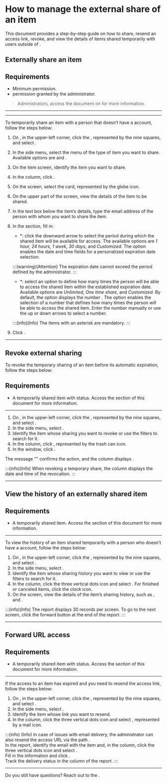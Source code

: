 # How to manage the external share of an item 

This document provides a step-by-step guide on how to share, resend an access link, revoke, and view the details of items shared temporarily with users outside of . 


## Externally share an item

## Requirements

- Minimum  permission.
-  permission granted by the administrator.

> Administrators, access the document on  for more information.
***
---
To temporarily share an item with a person that doesn’t have a  account, follow the steps below:

1. On , in the upper-left corner, click the , represented by the nine squares, and select .
2. In the side menu, select the menu of the type of item you want to share. Available options are  and .
3. On the item screen, identify the item you want to share.
4. In the  column, click .
5. On the  screen, select the  card, represented by the globe icon.
6. On the upper part of the  screen, view the details of the item to be shared.
7. In the text box below the item’s details, type the email address of the person with whom you want to share the item.
8. In the  section, fill in:

   - *: click the downward arrow to select the period during which the shared item will be available for access. The available options are *1 hour, 24 hours, 1 week, 30 days*, and *Customized*. The  option enables the date and time fields for a personalized expiration date selection.

   :::(warning)(Attention)
   The expiration date cannot exceed the period defined by the administrator.
   :::

   - *: select an option to define how many times the person will be able to access the shared item within the established expiration date. Available options are *Unlimited, One time share*, and *Customized*. By default, the  option displays the number . The  option enables the selection of a number that defines how many times the person will be able to access the shared item. Enter the number manually or use the up or down arrows to select a number.

   :::(info)(Info)
   The items with an asterisk are mandatory.
   :::

9. Click .

---

## Revoke external sharing

To revoke the temporary sharing of an item before its automatic expiration, follow the steps below:

## Requirements

- A temporarily shared item with  status. Access the  section of this document for more information.
---
1. On , in the upper-left corner, click the , represented by the nine squares, and select .
2. In the side menu, select .
3. Identify the item whose sharing you want to revoke or use the filters to search for it.
4. In the  column, click , represented by the trash can icon.
5. In the  window, click .

The message "" confirms the action, and the column  displays .

:::(info)(Info)
When revoking a temporary share, the  column displays the date and time of the revocation.
:::

---

## View the history of an externally shared item

## Requirements

- A temporarily shared item. Access the section of this document for more information.
---

To view the history of an item shared temporarily with a person who doesn’t have a  account, follow the steps below:

1. On , in the upper-left corner, click the , represented by the nine squares, and select .
2. In the side menu, select .
3. Identify the item whose sharing history you want to view or use the filters to search for it.
4. In the  column, click the three vertical dots icon and select . For finished or canceled items, click the clock icon.
5. On the  screen, view the details of the item’s sharing history, such as , and .

:::(info)(Info)
The report displays 30 records per screen. To go to the next screen, click the forward button at the end of the report.
:::

---

## Forward URL access

## Requirements

- A temporarily shared item with  status. Access the  section of this document for more information.
---
If the access to an item has expired and you need to resend the access link, follow the steps below:

1. On , in the upper-left corner, click the , represented by the nine squares, and select .
2. In the side menu, select .
3. Identify the item whose link you want to resend.
4. In the  column, click the three vertical dots icon and select , represented by a mail icon.

:::(info) (Info)
In case of issues with email delivery, the administrator can also resend the access URL via the path .  
In the  report, identify the email with the item and, in the  column, click the three vertical dots icon and select .  
Fill in the information and click .  
Track the delivery status in the  column of the  report.
:::

---
Do you still have questions? Reach out to the .
